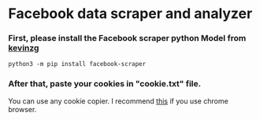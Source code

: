 # Facebook data scraper and analyzer 

### First, please install the Facebook scraper python Model from [kevinzg](https://pypi.org/project/facebook-scraper/)

``` 
python3 -m pip install facebook-scraper 

```

### After that, paste your cookies in "cookie.txt" file.
You can use any cookie copier. I recommend [this](https://www.editthiscookie.com/) if you use chrome browser.

